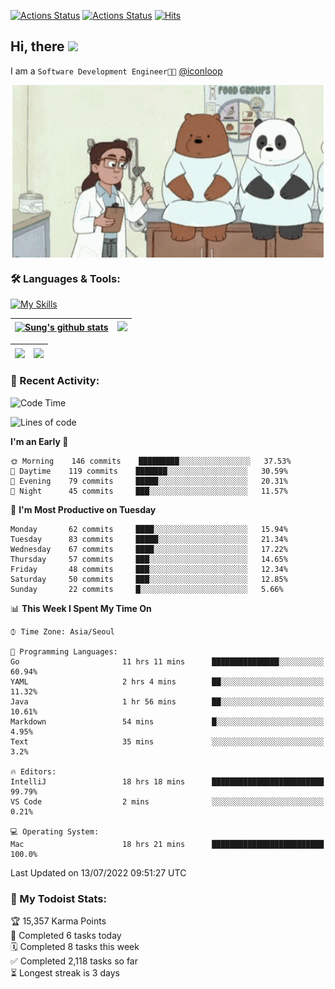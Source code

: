 
[![Actions Status](https://github.com/ddok2/ddok2/workflows/Todoist%20Readme/badge.svg)](https://github.com/ddok2/ddok2/actions)
[![Actions Status](https://github.com/ddok2/ddok2/workflows/wakatime-stats/badge.svg)](https://github.com/ddok2/ddok2/actions)
[![Hits](https://hits.seeyoufarm.com/api/count/incr/badge.svg?url=https%3A%2F%2Fgithub.com%2Fddok2&count_bg=%23FF9595&title_bg=%23555555&icon=github.svg&icon_color=%23FFFFFF&title=hits&edge_flat=false)](https://hits.seeyoufarm.com)

<!-- ![visitors](https://visitor-badge.laobi.icu/badge?page_id=ddok2.ddok2) -->
## Hi, there <img src="https://raw.githubusercontent.com/MartinHeinz/MartinHeinz/master/wave.gif" width="3%">

I am a `Software Development Engineer🧑‍💻` [@iconloop](https://github.com/iconloop)


<p align="center">
    <img align="center" alt="GIF" src="img/debugging.gif" />
</p>


### 🛠 Languages & Tools:

[![My Skills](https://skillicons.dev/icons?i=go,js,ts,py,express,react,svelte,jquery,pug,mongodb,mysql,redis,aws,docker,kubernetes)](https://skillicons.dev)


| <a href="https://github.com/ddok2"><img align="center" src="https://github-readme-stats.vercel.app/api?username=ddok2&show_icons=true&include_all_commits=true&count_private=true&theme=buefy&hide_border=true" alt="Sung's github stats" /></a> | <a href="https://github.com/ddok2"><img src="http://github-readme-streak-stats.herokuapp.com?user=ddok2&hide_border=true" /></a> |
| ------------- |------------- |


| <a href="https://github.com/ddok2"><img align="center" src="https://github-readme-stats.vercel.app/api/top-langs/?username=ddok2&theme=buefy&hide=html,css&hide_border=true width=50%" /></a> | <a href="https://github.com/ddok2"><img align="center" src="https://activity-graph.herokuapp.com/graph?username=ddok2&theme=github&hide_border=true" height="250" /></a> |
| ------------- |--------------------------------------------------------------------------------------------------------------------------------------------------------------------------|


<!-- <details open>
    <summary>📈 My GitHub Stats</summary>
    <p align="center">
        <a href="https://github.com/ddok2">
            <img align="center" src="https://github-readme-stats.vercel.app/api?username=ddok2&show_icons=true&include_all_commits=true&count_private=true&theme=buefy&hide_border=true" alt="Sung's github stats" />
        </a>
    </p>
</details>
<details>
    <summary>💬 Top Languages</summary>
    <p align="center"> 
        <a href="https://github.com/ddok2">
            <img align="center" src="https://github-readme-stats.vercel.app/api/top-langs/?username=ddok2&layout=compact&theme=buefy&hide=html,css&hide_border=true" />
        </a>
    </p>
</details> -->


### 🌈 Recent Activity:
<!--START_SECTION:waka-->
![Code Time](http://img.shields.io/badge/Code%20Time-1%2C586%20hrs%2047%20mins-blue)

![Lines of code](https://img.shields.io/badge/From%20Hello%20World%20I%27ve%20Written-276%20Thousand%20lines%20of%20code-blue)

**I'm an Early 🐤** 

```text
🌞 Morning    146 commits    █████████░░░░░░░░░░░░░░░░   37.53% 
🌆 Daytime    119 commits    ███████░░░░░░░░░░░░░░░░░░   30.59% 
🌃 Evening    79 commits     █████░░░░░░░░░░░░░░░░░░░░   20.31% 
🌙 Night      45 commits     ███░░░░░░░░░░░░░░░░░░░░░░   11.57%

```
📅 **I'm Most Productive on Tuesday** 

```text
Monday       62 commits     ████░░░░░░░░░░░░░░░░░░░░░   15.94% 
Tuesday      83 commits     █████░░░░░░░░░░░░░░░░░░░░   21.34% 
Wednesday    67 commits     ████░░░░░░░░░░░░░░░░░░░░░   17.22% 
Thursday     57 commits     ███░░░░░░░░░░░░░░░░░░░░░░   14.65% 
Friday       48 commits     ███░░░░░░░░░░░░░░░░░░░░░░   12.34% 
Saturday     50 commits     ███░░░░░░░░░░░░░░░░░░░░░░   12.85% 
Sunday       22 commits     █░░░░░░░░░░░░░░░░░░░░░░░░   5.66%

```


📊 **This Week I Spent My Time On** 

```text
⌚︎ Time Zone: Asia/Seoul

💬 Programming Languages: 
Go                       11 hrs 11 mins      ███████████████░░░░░░░░░░   60.94% 
YAML                     2 hrs 4 mins        ██░░░░░░░░░░░░░░░░░░░░░░░   11.32% 
Java                     1 hr 56 mins        ██░░░░░░░░░░░░░░░░░░░░░░░   10.61% 
Markdown                 54 mins             █░░░░░░░░░░░░░░░░░░░░░░░░   4.95% 
Text                     35 mins             ░░░░░░░░░░░░░░░░░░░░░░░░░   3.2%

🔥 Editors: 
IntelliJ                 18 hrs 18 mins      █████████████████████████   99.79% 
VS Code                  2 mins              ░░░░░░░░░░░░░░░░░░░░░░░░░   0.21%

💻 Operating System: 
Mac                      18 hrs 21 mins      █████████████████████████   100.0%

```


 Last Updated on 13/07/2022 09:51:27 UTC
<!--END_SECTION:waka-->

### 🚧 My Todoist Stats:
<!-- TODO-IST:START -->
🏆  15,357 Karma Points           
🌸  Completed 6 tasks today           
🗓  Completed 8 tasks this week           
✅  Completed 2,118 tasks so far           
⏳  Longest streak is 3 days
<!-- TODO-IST:END -->

